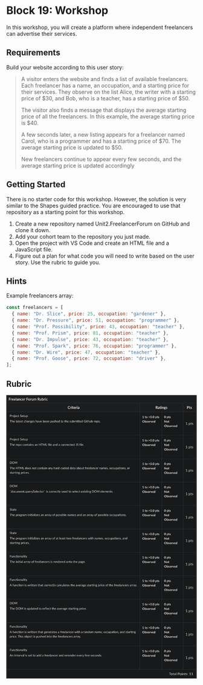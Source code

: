 # Block 19: Workshop

In this workshop, you will create a platform where independent freelancers can advertise their services. 

## Requirements
Build your website according to this user story:
> A visitor enters the website and finds a list of available freelancers. Each freelancer has a name, an occupation, 
> and a starting price for their services. They observe on the list Alice, the writer with a starting price of $30, and
> Bob, who is a teacher, has a starting price of $50.
>
>The visitor also finds a message that displays the average starting price of all the freelancers. In this example, 
> the average starting price is $40.
> 
>A few seconds later, a new listing appears for a freelancer named Carol, who is a programmer and has a starting 
>price of $70. The average starting price is updated to $50.
>
>New freelancers continue to appear every few seconds, and the average starting price is updated accordingly

## Getting Started
There is no starter code for this workshop. However, the solution is very similar to the Shapes guided practice. You are encouraged to use that repository as a starting point for this workshop.

1. Create a new repository named Unit2.FreelancerForum on GitHub and clone it down.
2. Add your cohort team to the repository you just made.
3. Open the project with VS Code and create an HTML file and a JavaScript file.
4. Figure out a plan for what code you will need to write based on the user story. Use the rubric to guide you.

## Hints
Example freelancers array:
```js
const freelancers = [
  { name: "Dr. Slice", price: 25, occupation: "gardener" },
  { name: "Dr. Pressure", price: 51, occupation: "programmer" },
  { name: "Prof. Possibility", price: 43, occupation: "teacher" },
  { name: "Prof. Prism", price: 81, occupation: "teacher" },
  { name: "Dr. Impulse", price: 43, occupation: "teacher" },
  { name: "Prof. Spark", price: 76, occupation: "programmer" },
  { name: "Dr. Wire", price: 47, occupation: "teacher" },
  { name: "Prof. Goose", price: 72, occupation: "driver" },
];
```

## Rubric
![rubric](./rubric.png)